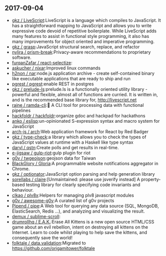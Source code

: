 ## 2017-09-04

* [gkz / LiveScript](https://github.com/gkz/LiveScript):LiveScript is a language which compiles to JavaScript. It has a straightforward mapping to JavaScript and allows you to write expressive code devoid of repetitive boilerplate. While LiveScript adds many features to assist in functional style programming, it also has many improvements for object oriented and imperative programming.
* [gkz / grasp](https://github.com/gkz/grasp):JavaScript structural search, replace, and refactor
* [nylira / prism-break](https://github.com/nylira/prism-break):Privacy-aware recommendations to proprietary software.
* [furqanZafar / react-selectize](https://github.com/furqanZafar/react-selectize):
* [askucher / nixar](https://github.com/askucher/nixar):Improved linux commands
* [h2non / nar](https://github.com/h2non/nar):node.js application archive - create self-contained binary like executable applications that are ready to ship and run
* [pgrest / pgrest](https://github.com/pgrest/pgrest):enable REST in postgres
* [gkz / prelude-ls](https://github.com/gkz/prelude-ls):prelude.ls is a functionally oriented utility library - powerful and flexible, almost all of functions are curried. It is written in, and is the recommended base library for, http://livescript.net
* [raine / ramda-cli](https://github.com/raine/ramda-cli):🐏 A CLI tool for processing data with functional pipelines
* [hackfoldr / hackfoldr](https://github.com/hackfoldr/hackfoldr):organize gdoc and hackpad for hackathons
* [anko / eslisp](https://github.com/anko/eslisp):un-opinionated S-expression syntax and macro system for JavaScript
* [arch-js / arch](https://github.com/arch-js/arch):Web application framework for React by Red Badger
* [gkz / type-check](https://github.com/gkz/type-check):a library which allows you to check the types of JavaScript values at runtime with a Haskell like type syntax
* [daryl / qstn](https://github.com/daryl/qstn):Create polls and get results in real-time.
* [e-jigsaw / gulp-riot](https://github.com/e-jigsaw/gulp-riot):gulp plugin for riot
* [g0v / twgeojson](https://github.com/g0v/twgeojson):geojson data for Taiwan
* [BlackGlory / Gloria](https://github.com/BlackGlory/Gloria):A programmable website notifications aggregator in Chrome.
* [gkz / optionator](https://github.com/gkz/optionator):JavaScript option parsing and help generation library
* [sorellabs / claire](https://github.com/sorellabs/claire):[Unmaintained: please use jsverify instead] A property-based testing library for clearly specifying code invariants and behaviour.
* [clkao / plv8x](https://github.com/clkao/plv8x):Helpers for managing plv8 javascript modules
* [g0v / awesome-g0v](https://github.com/g0v/awesome-g0v):A curated list of g0v projects
* [Pipend / pipe](https://github.com/Pipend/pipe):A Web tool for querying any data source (SQL, MongoDB, ElasticSearch, Redis ...), and analyzing and visualizing the result.
* [demux / sublime-scroll](https://github.com/demux/sublime-scroll):
* [drumrollhq / E.A.K.](https://github.com/drumrollhq/E.A.K.):Erase All Kittens is a new open source HTML/CSS game about an evil rebellion, intent on destroying all kittens on the Internet. Learn to code whilst playing to help save the kittens, and consequently save the world!
* [folktale / data.validation](https://github.com/folktale/data.validation):Migrated to https://github.com/origamitower/folktale
